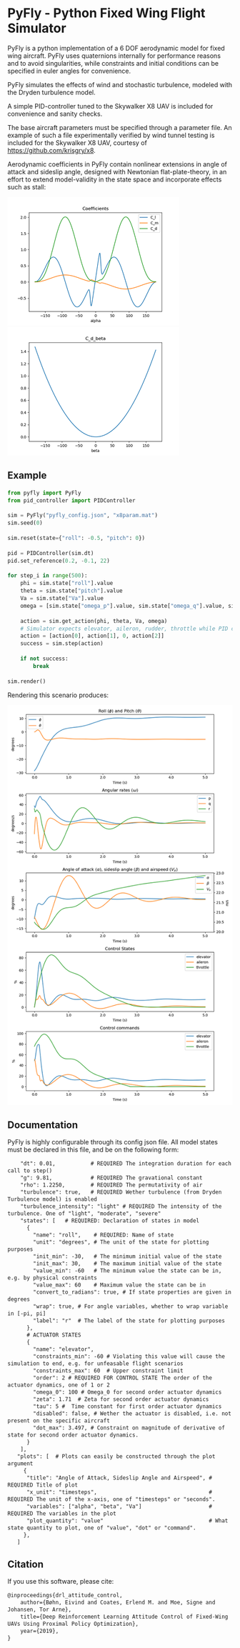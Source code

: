 # PyFly - Python Fixed Wing Flight Simulator
PyFly is a python implementation of a 6 DOF aerodynamic model for fixed wing aircraft. PyFly uses
quaternions internally for performance reasons and to avoid singularities, while constraints and initial conditions can be
specified in euler angles for convenience.

PyFly simulates the effects of wind and stochastic turbulence, modeled with the Dryden turbulence model.

A simple PID-controller tuned to the Skywalker X8 UAV is included for convenience and sanity checks.

The base aircraft parameters must be specified through a parameter file. An example of such a file experimentally verified
by wind tunnel testing is included for the Skywalker X8 UAV, courtesy of <https://github.com/krisgry/x8>.

Aerodynamic coefficients in PyFly contain nonlinear extensions in angle of attack and sideslip angle, designed with 
Newtonian flat-plate-theory, in an effort to extend model-validity in the state space and incorporate effects such as stall:

![alt text](examples/coefficients.png "Angle of attack")![alt text](examples/cd_beta.png "sideslip angle")

## Example

```python
from pyfly import PyFly
from pid_controller import PIDController

sim = PyFly("pyfly_config.json", "x8param.mat")
sim.seed(0)

sim.reset(state={"roll": -0.5, "pitch": 0})

pid = PIDController(sim.dt)
pid.set_reference(0.2, -0.1, 22)

for step_i in range(500):
    phi = sim.state["roll"].value
    theta = sim.state["pitch"].value
    Va = sim.state["Va"].value
    omega = [sim.state["omega_p"].value, sim.state["omega_q"].value, sim.state["omega_r"].value]

    action = sim.get_action(phi, theta, Va, omega)
    # Simulator expects elevator, aileron, rudder, throttle while PID controller is adapted to X8 which lacks rudder.
    action = [action[0], action[1], 0, action[2]]  
    success = sim.step(action)

    if not success:
        break

sim.render()
```

Rendering this scenario produces:

![alt text](examples/render.png "render result")

## Documentation
PyFly is highly configurable through its config json file. All model states must be declared in this file, and be on the
following form:
```text
    "dt": 0.01,           # REQUIRED The integration duration for each call to step()
    "g": 9.81,            # REQUIRED The gravational constant
    "rho": 1.2250,        # REQUIRED The permutativity of air
    "turbulence": true,   # REQUIRED Wether turbulence (from Dryden Turbulence model) is enabled
    "turbulence_intensity": "light" # REQUIRED The intensity of the turbulence. One of "light", "moderate", "severe"
    "states": [   # REQUIRED: Declaration of states in model
      {
        "name": "roll",    # REQUIRED: Name of state
        "unit": "degrees", # The unit of the state for plotting purposes
        "init_min": -30,   # The minimum initial value of the state
        "init_max": 30,    # The maximum initial value of the state
        "value_min": -60   # The minimum value the state can be in, e.g. by physical constraints
        "value_max": 60    # Maximum value the state can be in
        "convert_to_radians": true, # If state properties are given in degrees
        "wrap": true, # For angle variables, whether to wrap variable in [-pi, pi]
        "label": "r"  # The label of the state for plotting purposes
      },
      # ACTUATOR STATES
      {
        "name": "elevator",
        "constraints_min": -60 # Violating this value will cause the simulation to end, e.g. for unfeasable flight scenarios
        "constraints_max": 60  # Upper constraint limit
        "order": 2 # REQUIRED FOR CONTROL STATE The order of the actuator dynamics, one of 1 or 2
        "omega_0": 100 # Omega_0 for second order actuator dynamics
        "zeta": 1.71  # Zeta for second order actuator dynamics
        "tau": 5 #  Time constant for first order actuator dynamics
        "disabled": false, # Wether the actuator is disabled, i.e. not present on the specific aircraft
        "dot_max": 3.497, # Constraint on magnitude of derivative of state for second order actuator dynamics.
      }
    ],
   "plots": [  # Plots can easily be constructed through the plot argument
     {
      "title": "Angle of Attack, Sideslip Angle and Airspeed", # REQUIRED Title of plot
      "x_unit": "timesteps",                                   # REQUIRED The unit of the x-axis, one of "timesteps" or "seconds".
      "variables": ["alpha", "beta", "Va"]                     # REQUIRED The variables in the plot
      "plot_quantity": "value"                                 # What state quantity to plot, one of "value", "dot" or "command".
     },
   ]
```

## Citation
If you use this software, please cite:

```text
@inproceedings{drl_attitude_control,
    author={Bøhn, Eivind and Coates, Erlend M. and Moe, Signe and Johansen, Tor Arne},
    title={Deep Reinforcement Learning Attitude Control of Fixed-Wing UAVs Using Proximal Policy Optimization},
    year={2019},
}
```




